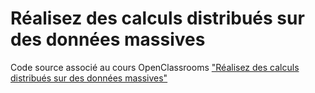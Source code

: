 # Réalisez des calculs distribués sur des données massives

Code source associé au cours OpenClassrooms ["Réalisez des calculs distribués sur des données massives"](https://openclassrooms.com/courses/realisez-des-calculs-distribues-sur-des-donnees-massives)
